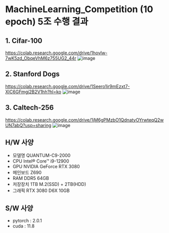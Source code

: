 # MachineLearning_Competition (10 epoch) 5조 수행 결과

## 1. Cifar-100
https://colab.research.google.com/drive/1hovlw-7wK5zd_ObqeVhM6z755UG2_44r
![image](https://github.com/SubinPyeon/MachineLearning_Competition/assets/105070397/d91f3643-193b-4a2c-ab8b-0269bd0f0c08)


## 2. Stanford Dogs
https://colab.research.google.com/drive/1Seero1ir9mEzxt7-XIC6GFmgj2B2V1hh?hl=ko
![image](https://github.com/SubinPyeon/MachineLearning_Competition/assets/105070397/bdcdb251-15a0-45e0-aabc-ef870bee6992)

## 3. Caltech-256
https://colab.research.google.com/drive/1jM6gPMzbO1QdnatyOYrwteqQ2wUN7abQ?usp=sharing
![image](https://github.com/SubinPyeon/MachineLearning_Competition/assets/105070397/e4642c53-4c9d-4e05-a8fb-e41e14de9b4b)

## H/W 사양
- 모델명 QUANTUM-C9-2000
- CPU	Intel® Core™ i9-12900
- GPU NVIDIA GeForce RTX 3080
- 메인보드	Z690
- RAM	DDR5 64GB
- 저장장치	1TB M.2(SSD) + 2TB(HDD)
- 그래픽	RTX 3080 D6X 10GB

## S/W 사양
- pytorch : 2.0.1
- cuda : 11.8



